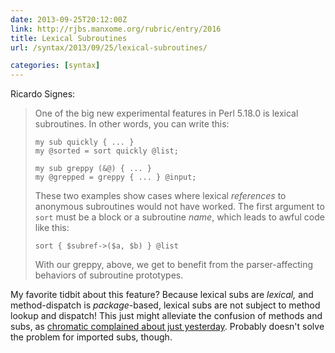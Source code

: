 ```yaml
--- 
date: 2013-09-25T20:12:00Z
link: http://rjbs.manxome.org/rubric/entry/2016
title: Lexical Subroutines
url: /syntax/2013/09/25/lexical-subroutines/

categories: [syntax]
---
```


Ricardo Signes:

> One of the big new experimental features in Perl 5.18.0 is lexical
>  subroutines. In other words, you can write this:
>
>     my sub quickly { ... }
>     my @sorted = sort quickly @list;
> 
>     my sub greppy (&@) { ... }
>     my @grepped = greppy { ... } @input;
>
> These two examples show cases where lexical *references* to anonymous
> subroutines would not have worked. The first argument to `sort` must be a
> block or a subroutine *name*, which leads to awful code like this:
> 
>     sort { $subref->($a, $b) } @list
> 
> With our greppy, above, we get to benefit from the parser-affecting
> behaviors of subroutine prototypes.

My favorite tidbit about this feature? Because lexical subs are *lexical,* and
method-dispatch is *package*-based, lexical subs are not subject to method
lookup and dispatch! This just might alleviate the confusion of methods and
subs, as [chromatic complained about just yesterday]. Probably doesn't solve
the problem for imported subs, though.

[chromatic complained about just yesterday]: http://www.modernperlbooks.com/mt/2013/09/functions-shouldnt-be-methods-yet-another-reminder.html




